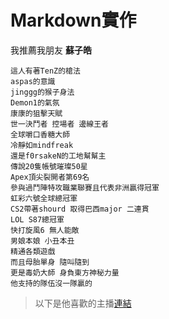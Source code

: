 # Markdown實作
我推薦我朋友 **蘇子皓**
```
這人有著TenZ的槍法
aspas的意識
jinggg的猴子身法
Demon1的氣氛
康康的狙擊天賦
世一決鬥者 控場者 邊線王者
全球嚼口香糖大師
冷靜如mindfreak
還是f0rsakeN的工地幫幫主
傳說20隻帳號璀璨50星
Apex頂尖裂開者第69名
參與過鬥陣特攻職業聯賽且代表非洲贏得冠軍
虹彩六號全球總冠軍
CS2帶著shourd 取得巴西major 二連貫
LOL S87總冠軍
快打旋風6 無人能敵
男娘本娘 小丑本丑
精通各類遊戲
而且母胎單身 隨叫隨到
更是毒奶大師 身負東方神秘力量
他支持的隊伍沒一隊贏的
```
> 以下是他喜歡的主播[連結](https://www.youtube.com/watch?v=YazQbKeM7ns)
